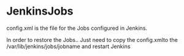 # JenkinsJobs

config.xml is the file for the Jobs configured in Jenkins.

In order to restore the Jobs.. Just need to copy the config.xmlto the /var/lib/jenkins/jobs/jobname and restart Jenkins


